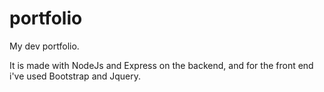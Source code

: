 # portfolio
My dev portfolio.

It is made with NodeJs and Express on the backend, and for the front end i've used Bootstrap and Jquery.
